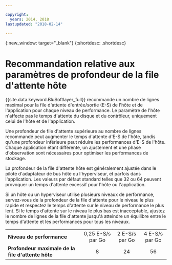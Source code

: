 ```yaml
---

copyright:
  years: 2014, 2018
lastupdated: "2018-02-14"

---
```

{:new_window: target="_blank"}
{:shortdesc: .shortdesc}

# Recommandation relative aux paramètres de profondeur de la file d'attente hôte

{{site.data.keyword.BluSoftlayer_full}} recommande un nombre de lignes maximal pour la file d'attente d'entrée/sortie (E-S) de l'hôte et de l'application pour chaque niveau de performance. Le paramètre de l'hôte n'affecte pas le temps d'attente du disque et du contrôleur, uniquement celui de l'hôte et de l'application.

Une profondeur de file d'attente supérieure au nombre de lignes recommandé peut augmenter le temps d'attente d'E-S de l'hôte, tandis qu'une profondeur inférieure peut réduire les performances d'E-S de l'hôte. Chaque application étant différente, un ajustement et une phase d'observation sont nécessaires pour optimiser les performances de stockage.

La profondeur de la file d'attente hôte est généralement ajustée dans le pilote d'adaptateur de bus hôte ou l'hyperviseur, et parfois dans l'application. Les valeurs par défaut standard telles que 32 ou 64 peuvent provoquer un temps d'attente excessif pour l'hôte ou l'application.

Si un hôte ou un hyperviseur utilise plusieurs niveaux de performance, servez-vous de la profondeur de la file d'attente pour le niveau le plus rapide et respectez le temps d'attente sur le niveau de performance le plus lent. Si le temps d'attente sur le niveau le plus bas est inacceptable, ajustez le nombre de lignes de la file d'attente jusqu'à atteindre un équilibre entre le temps d'attente et les performances pour tous les niveaux.

<table align="center">
	<tbody>
		<tr>
			<td><strong>Niveau de performance</strong></td>
			<td style="text-align: center; vertical-align: middle;">0,25 E-S/s par Go</td>
			<td style="text-align: center; vertical-align: middle;">2 E-S/s par Go</td>
			<td style="text-align: center; vertical-align: middle;">4 E-S/s par Go</td>
		</tr>
		<tr>
			<td><strong>Profondeur maximale de la file d'attente hôte</strong></td>
			<td style="text-align: center; vertical-align: middle;">8</td>
			<td style="text-align: center; vertical-align: middle;">24</td>
			<td style="text-align: center; vertical-align: middle;">56</td>
		</tr>
	</tbody>
</table>
